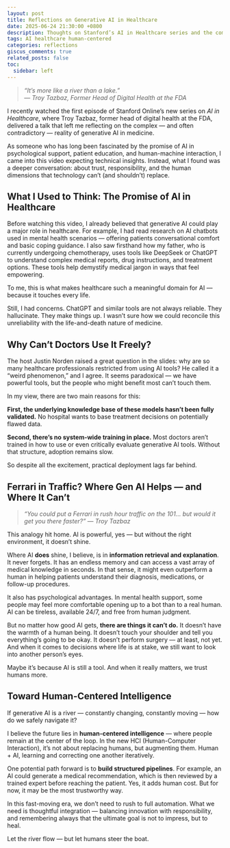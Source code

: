 ```yaml
---
layout: post
title: Reflections on Generative AI in Healthcare
date: 2025-06-24 21:30:00 +0800
description: Thoughts on Stanford’s AI in Healthcare series and the complex promise of human-centered intelligence in medical applications.
tags: AI healthcare human-centered
categories: reflections
giscus_comments: true
related_posts: false
toc:
  sidebar: left
---
```


> *“It’s more like a river than a lake.”*  
> — *Troy Tazbaz, Former Head of Digital Health at the FDA*

I recently watched the first episode of Stanford Online’s new series on *AI in Healthcare*, where Troy Tazbaz, former head of digital health at the FDA, delivered a talk that left me reflecting on the complex — and often contradictory — reality of generative AI in medicine.

As someone who has long been fascinated by the promise of AI in psychological support, patient education, and human-machine interaction, I came into this video expecting technical insights. Instead, what I found was a deeper conversation: about trust, responsibility, and the human dimensions that technology can’t (and shouldn’t) replace.

## What I Used to Think: The Promise of AI in Healthcare

Before watching this video, I already believed that generative AI could play a major role in healthcare. For example, I had read research on AI chatbots used in mental health scenarios — offering patients conversational comfort and basic coping guidance. I also saw firsthand how my father, who is currently undergoing chemotherapy, uses tools like DeepSeek or ChatGPT to understand complex medical reports, drug instructions, and treatment options. These tools help demystify medical jargon in ways that feel empowering.

To me, this is what makes healthcare such a meaningful domain for AI — because it touches every life.

Still, I had concerns. ChatGPT and similar tools are not always reliable. They hallucinate. They make things up. I wasn’t sure how we could reconcile this unreliability with the life-and-death nature of medicine.

## Why Can’t Doctors Use It Freely?

The host Justin Norden raised a great question in the slides: why are so many healthcare professionals restricted from using AI tools? He called it a “weird phenomenon,” and I agree. It seems paradoxical — we have powerful tools, but the people who might benefit most can’t touch them.

In my view, there are two main reasons for this:

**First, the underlying knowledge base of these models hasn’t been fully validated.** No hospital wants to base treatment decisions on potentially flawed data.

**Second, there’s no system-wide training in place.** Most doctors aren’t trained in how to use or even critically evaluate generative AI tools. Without that structure, adoption remains slow.

So despite all the excitement, practical deployment lags far behind.

## Ferrari in Traffic? Where Gen AI Helps — and Where It Can’t

> *“You could put a Ferrari in rush hour traffic on the 101… but would it get you there faster?”*
> *— Troy Tazbaz*

This analogy hit home. AI is powerful, yes — but without the right environment, it doesn’t shine.

Where AI **does** shine, I believe, is in **information retrieval and explanation**. It never forgets. It has an endless memory and can access a vast array of medical knowledge in seconds. In that sense, it might even outperform a human in helping patients understand their diagnosis, medications, or follow-up procedures.

It also has psychological advantages. In mental health support, some people may feel more comfortable opening up to a bot than to a real human. AI can be tireless, available 24/7, and free from human judgment.

But no matter how good AI gets, **there are things it can’t do.** It doesn’t have the warmth of a human being. It doesn’t touch your shoulder and tell you everything’s going to be okay. It doesn’t perform surgery — at least, not yet. And when it comes to decisions where life is at stake, we still want to look into another person’s eyes.

Maybe it’s because AI is still a tool. And when it really matters, we trust humans more.

## Toward Human-Centered Intelligence

If generative AI is a river — constantly changing, constantly moving — how do we safely navigate it?

I believe the future lies in **human-centered intelligence** — where people remain at the center of the loop. In the new HCI (Human-Computer Interaction), it’s not about replacing humans, but augmenting them. Human + AI, learning and correcting one another iteratively.

One potential path forward is to **build structured pipelines**. For example, an AI could generate a medical recommendation, which is then reviewed by a trained expert before reaching the patient. Yes, it adds human cost. But for now, it may be the most trustworthy way.

In this fast-moving era, we don’t need to rush to full automation. What we need is thoughtful integration — balancing innovation with responsibility, and remembering always that the ultimate goal is not to impress, but to heal.

Let the river flow — but let humans steer the boat.